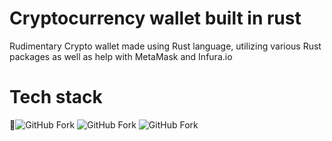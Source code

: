 # Cryptocurrency wallet built in rust
Rudimentary Crypto wallet made using Rust language, utilizing various Rust packages as well as help with MetaMask and Infura.io
<h1>Tech stack</h1>

🦀![GitHub Fork](https://img.shields.io/badge/Code-Rust-orange?logo=rust&logoColor=orange)
![GitHub Fork](https://img.shields.io/badge/Tech-MetaMask-blue?)
![GitHub Fork](https://img.shields.io/badge/Tech-WebSocket-darkblue?logo=webpack&logoColor=darkblue)
